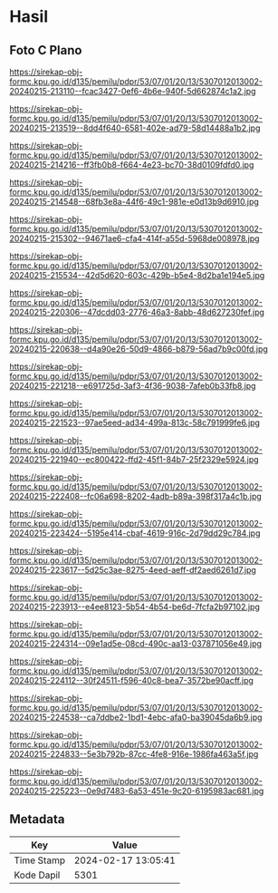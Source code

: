 # Hasil

## Foto C Plano

https://sirekap-obj-formc.kpu.go.id/d135/pemilu/pdpr/53/07/01/20/13/5307012013002-20240215-213110--fcac3427-0ef6-4b6e-940f-5d662874c1a2.jpg

https://sirekap-obj-formc.kpu.go.id/d135/pemilu/pdpr/53/07/01/20/13/5307012013002-20240215-213519--8dd4f640-6581-402e-ad79-58d14488a1b2.jpg

https://sirekap-obj-formc.kpu.go.id/d135/pemilu/pdpr/53/07/01/20/13/5307012013002-20240215-214216--ff3fb0b8-f664-4e23-bc70-38d0109fdfd0.jpg

https://sirekap-obj-formc.kpu.go.id/d135/pemilu/pdpr/53/07/01/20/13/5307012013002-20240215-214548--68fb3e8a-44f6-49c1-981e-e0d13b9d6910.jpg

https://sirekap-obj-formc.kpu.go.id/d135/pemilu/pdpr/53/07/01/20/13/5307012013002-20240215-215302--94671ae6-cfa4-414f-a55d-5968de008978.jpg

https://sirekap-obj-formc.kpu.go.id/d135/pemilu/pdpr/53/07/01/20/13/5307012013002-20240215-215534--42d5d620-603c-429b-b5e4-8d2ba1e194e5.jpg

https://sirekap-obj-formc.kpu.go.id/d135/pemilu/pdpr/53/07/01/20/13/5307012013002-20240215-220306--47dcdd03-2776-46a3-8abb-48d627230fef.jpg

https://sirekap-obj-formc.kpu.go.id/d135/pemilu/pdpr/53/07/01/20/13/5307012013002-20240215-220638--d4a90e26-50d9-4866-b879-56ad7b9c00fd.jpg

https://sirekap-obj-formc.kpu.go.id/d135/pemilu/pdpr/53/07/01/20/13/5307012013002-20240215-221218--e691725d-3af3-4f36-9038-7afeb0b33fb8.jpg

https://sirekap-obj-formc.kpu.go.id/d135/pemilu/pdpr/53/07/01/20/13/5307012013002-20240215-221523--97ae5eed-ad34-499a-813c-58c791999fe6.jpg

https://sirekap-obj-formc.kpu.go.id/d135/pemilu/pdpr/53/07/01/20/13/5307012013002-20240215-221940--ec800422-ffd2-45f1-84b7-25f2329e5924.jpg

https://sirekap-obj-formc.kpu.go.id/d135/pemilu/pdpr/53/07/01/20/13/5307012013002-20240215-222408--fc06a698-8202-4adb-b89a-398f317a4c1b.jpg

https://sirekap-obj-formc.kpu.go.id/d135/pemilu/pdpr/53/07/01/20/13/5307012013002-20240215-223424--5195e414-cbaf-4619-916c-2d79dd29c784.jpg

https://sirekap-obj-formc.kpu.go.id/d135/pemilu/pdpr/53/07/01/20/13/5307012013002-20240215-223617--5d25c3ae-8275-4eed-aeff-df2aed6261d7.jpg

https://sirekap-obj-formc.kpu.go.id/d135/pemilu/pdpr/53/07/01/20/13/5307012013002-20240215-223913--e4ee8123-5b54-4b54-be6d-7fcfa2b97102.jpg

https://sirekap-obj-formc.kpu.go.id/d135/pemilu/pdpr/53/07/01/20/13/5307012013002-20240215-224314--09e1ad5e-08cd-490c-aa13-037871056e49.jpg

https://sirekap-obj-formc.kpu.go.id/d135/pemilu/pdpr/53/07/01/20/13/5307012013002-20240215-224112--30f24511-f596-40c8-bea7-3572be90acff.jpg

https://sirekap-obj-formc.kpu.go.id/d135/pemilu/pdpr/53/07/01/20/13/5307012013002-20240215-224538--ca7ddbe2-1bd1-4ebc-afa0-ba39045da6b9.jpg

https://sirekap-obj-formc.kpu.go.id/d135/pemilu/pdpr/53/07/01/20/13/5307012013002-20240215-224833--5e3b792b-87cc-4fe8-916e-1986fa463a5f.jpg

https://sirekap-obj-formc.kpu.go.id/d135/pemilu/pdpr/53/07/01/20/13/5307012013002-20240215-225223--0e9d7483-6a53-451e-9c20-6195983ac681.jpg


## Metadata

| Key        | Value               |
| ---------- | ------------------- |
| Time Stamp | 2024-02-17 13:05:41 |
| Kode Dapil | 5301                |



